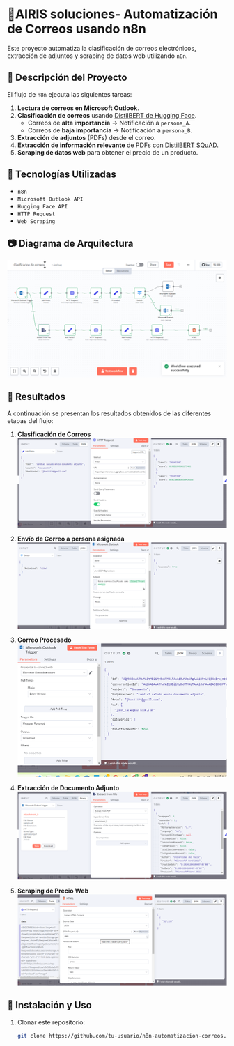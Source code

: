 # 📧AIRIS soluciones- Automatización de Correos usando n8n

Este proyecto automatiza la clasificación de correos electrónicos, extracción de adjuntos y scraping de datos web utilizando `n8n`.

## 🚀 Descripción del Proyecto
El flujo de `n8n` ejecuta las siguientes tareas:
1. **Lectura de correos en Microsoft Outlook**.
2. **Clasificación de correos** usando [DistilBERT de Hugging Face](https://api-inference.huggingface.co/models/distilbert/distilbert-base-uncased-finetuned-sst-2-english).
   - Correos de **alta importancia** → Notificación a `persona_A`.
   - Correos de **baja importancia** → Notificación a `persona_B`.
3. **Extracción de adjuntos** (PDFs) desde el correo.
4. **Extracción de información relevante** de PDFs con [DistilBERT SQuAD](https://api-inference.huggingface.co/models/distilbert/distilbert-base-uncased-distilled-squad).
5. **Scraping de datos web** para obtener el precio de un producto.

## 📌 Tecnologías Utilizadas
- `n8n`
- `Microsoft Outlook API`
- `Hugging Face API`
- `HTTP Request`
- `Web Scraping`

## 📷 Diagrama de Arquitectura
![Diagrama](docs/workflow.png)

## 🏁 Resultados

A continuación se presentan los resultados obtenidos de las diferentes etapas del flujo:

1. **Clasificación de Correos**  
   ![Clasificación de Correos](docs/output_clasificacion.png)

2. **Envío de Correo a persona asignada**  
   ![Envío de Correo](docs/output_send_correo.png)

3. **Correo Procesado**  
   ![Correo Procesado](docs/output_email.png)

4. **Extracción de Documento Adjunto**  
   ![Documento Adjunto](docs/output_doc_adjunto.png)

5. **Scraping de Precio Web**  
   ![Precio Obtenido](docs/output_scrapin_web_price_get.png)


## 📄 Instalación y Uso
1. Clonar este repositorio:
   ```bash
   git clone https://github.com/tu-usuario/n8n-automatizacion-correos.git
